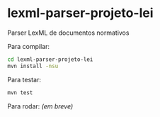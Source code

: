 lexml-parser-projeto-lei
========================

Parser LexML de documentos normativos

Para compilar:
```bash
cd lexml-parser-projeto-lei
mvn install -nsu
```

Para testar:
```bash
mvn test
```

Para rodar:
_(em breve)_
